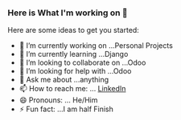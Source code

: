 ### Here is What I'm working on 👋


Here are some ideas to get you started:

- 🔭 I’m currently working on ...Personal Projects
- 🌱 I’m currently learning ...Django
- 👯 I’m looking to collaborate on ...Odoo
- 🤔 I’m looking for help with ...Odoo
- 💬 Ask me about ...anything
- 📫 How to reach me: ... [LinkedIn](https://www.linkedin.com/in/daniel-banica/)
- 😄 Pronouns: ... He/Him
- ⚡ Fun fact: ...I am half Finish

